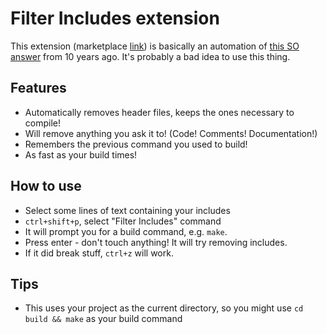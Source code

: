# Filter Includes extension

This extension (marketplace [link](https://marketplace.visualstudio.com/items?itemName=pimlu.filterincludes)) is basically an automation of [this SO answer](https://stackoverflow.com/a/614915) from 10 years ago. It's probably a bad idea to use this thing.

## Features

 * Automatically removes header files, keeps the ones necessary to compile!
 * Will remove anything you ask it to! (Code! Comments! Documentation!)
 * Remembers the previous command you used to build!
 * As fast as your build times!

## How to use

 * Select some lines of text containing your includes
 * `ctrl+shift+p`, select "Filter Includes" command
 * It will prompt you for a build command, e.g. `make`.
 * Press enter - don't touch anything! It will try removing includes.
 * If it did break stuff, `ctrl+z` will work.

## Tips

  * This uses your project as the current directory, so you might use `cd build && make` as your build command

